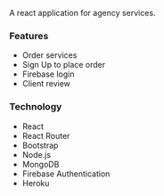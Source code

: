 A react application for agency services.

### Features
- Order services
- Sign Up to place order
- Firebase login
- Client review

### Technology
- React
- React Router
- Bootstrap
- Node.js
- MongoDB
- Firebase Authentication
- Heroku